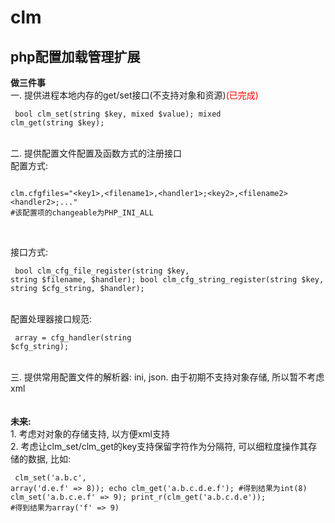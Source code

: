 clm
===

php配置加载管理扩展
------------------

<b>做三件事</b><br />
一. 提供进程本地内存的get/set接口(不支持对象和资源)<font color="red">(已完成)</font><br />
    <pre><code>
    bool clm_set(string $key, mixed $value);
    mixed clm_get(string $key);
    </code></pre><br />
二. 提供配置文件配置及函数方式的注册接口<br />
    配置方式:<br />
    <pre><code>
        clm.cfgfiles="&lt;key1&gt;,&lt;filename1&gt;,&lt;handler1&gt;;&lt;key2&gt;,&lt;filename2&gt;&lt;handler2&gt;;..."
        #该配置项的changeable为PHP_INI_ALL<br />
    </code></pre><br />
    接口方式:<br />
    <pre><code>
        bool clm_cfg_file_register(string $key, string $filename, $handler);
        bool clm_cfg_string_register(string $key, string $cfg_string, $handler);
    </code></pre><br />
    配置处理器接口规范:<br />
    <pre><code>
        array = cfg_handler(string $cfg_string);
    </code></pre><br />
三. 提供常用配置文件的解析器: ini, json. 由于初期不支持对象存储, 所以暂不考虑xml<br />
<br />
<br />
<b>未来:</b><br />
    1. 考虑对对象的存储支持, 以方便xml支持<br />
    2. 考虑让clm_set/clm_get的key支持保留字符作为分隔符, 可以细粒度操作其存储的数据, 比如:<br />
    <pre><code>
        clm_set('a.b.c', array('d.e.f' => 8));
        echo clm_get('a.b.c.d.e.f');  #得到结果为int(8)
        clm_set('a.b.c.e.f' => 9);
        print_r(clm_get('a.b.c.d.e')); #得到结果为array('f' => 9)
    </code></pre>
